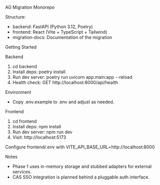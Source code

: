 AG Migration Monorepo

Structure:
- backend: FastAPI (Python 3.12, Poetry)
- frontend: React (Vite + TypeScript + Tailwind)
- migration-docs: Documentation of the migration

Getting Started

Backend
1) cd backend
2) Install deps: poetry install
3) Run dev server: poetry run uvicorn app.main:app --reload
4) Health check: GET http://localhost:8000/api/health

Environment
- Copy .env.example to .env and adjust as needed.

Frontend
1) cd frontend
2) Install deps: npm install
3) Run dev server: npm run dev
4) Visit: http://localhost:5173

Configure frontend/.env with VITE_API_BASE_URL=http://localhost:8000

Notes
- Phase 1 uses in-memory storage and stubbed adapters for external services.
- CAS SSO integration is planned behind a pluggable auth interface.

